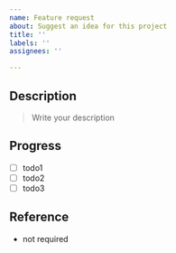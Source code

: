 ```yaml
---
name: Feature request
about: Suggest an idea for this project
title: ''
labels: ''
assignees: ''

---
```


## Description
> Write your description

## Progress
- [ ] todo1
- [ ] todo2
- [ ] todo3

## Reference
- not required
